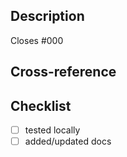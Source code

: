 ## Description

<!-- Add short description and add GitHub issue ID if needed -->

Closes #000 <!-- remove if not applicable -->

## Cross-reference
<!-- List here any Jira Ticket that are related (e.g. PSE-1234) when applicable -->
<!-- Do not add PacketFabric internal GitHub or jira links -->

<!-- Remove section is not used -->

## Checklist

<!-- Update as needed -->

- [ ] tested locally
- [ ] added/updated docs
